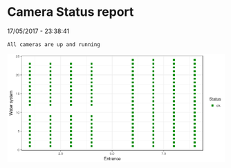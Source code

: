 Camera Status report
================
17/05/2017 - 23:38:41

    All cameras are up and running

![](camreport_files/figure-markdown_github/unnamed-chunk-2-1.png)
